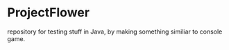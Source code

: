 # ProjectFlower
repository for testing stuff in Java, by making something similiar to console game.
